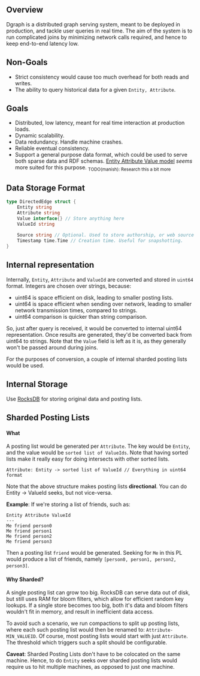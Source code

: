 ## Overview

Dgraph is a distributed graph serving system, meant to be deployed in production,
and tackle user queries in real time. The aim of the system is to run complicated
joins by minimizing network calls required, and hence to keep end-to-end latency
low.

## Non-Goals
- Strict consistency would cause too much overhead for both reads and writes.
- The ability to query historical data for a given `Entity, Attribute`.

## Goals
- Distributed, low latency, meant for real time interaction at production loads.
- Dynamic scalability.
- Data redundancy. Handle machine crashes.
- Reliable eventual consistency.
- Support a general purpose data format, which could be used to serve both
sparse data and RDF schemas.
[Entity Attribute Value model](https://en.wikipedia.org/wiki/Entity%E2%80%93attribute%E2%80%93value_model)
*seems* more suited for this purpose.
<sub>TODO(manish): Research this a bit more</sub>

## Data Storage Format

```go
type DirectedEdge struct {
	Entity string
	Attribute string
	Value interface{} // Store anything here
	ValueId string
	
	Source string // Optional. Used to store authorship, or web source
	Timestamp time.Time // Creation time. Useful for snapshotting.
}
```

## Internal representation
Internally, `Entity`, `Attribute` and `ValueId` are converted and stored in
`uint64` format. Integers are chosen over strings, because:
- uint64 is space efficient on disk, leading to smaller posting lists.
- uint64 is space efficient when sending over network,
leading to smaller network transmission times, compared to strings.
- uint64 comparison is quicker than string comparison.

So, just after query is received, it would be converted to internal uint64
representation. Once results are generated, they'd be converted back from
uint64 to strings. Note that the `Value` field is left as it is, as they
generally won't be passed around during joins.

For the purposes of conversion, a couple of internal sharded posting lists
would be used.

## Internal Storage
Use [RocksDB](http://rocksdb.org/) for storing original data and posting lists.

## Sharded Posting Lists

#### What
A posting list would be generated per `Attribute`. The key would be `Entity`,
and the value would be `sorted list of ValueIds`. Note that having sorted
lists make it really easy for doing intersects with other sorted lists.

```
Attribute: Entity -> sorted list of ValueId // Everything in uint64 format
```

Note that the above structure makes posting lists **directional**. You can do
Entity -> ValueId seeks, but not vice-versa.

**Example**: If we're storing a list of friends, such as:
```
Entity Attribute ValueId
---
Me friend person0
Me friend person1
Me friend person2
Me friend person3
```
Then a posting list `friend` would be generated. Seeking for `Me` in this PL
would produce a list of friends, namely `[person0, person1, person2, person3]`.

#### Why Sharded?
A single posting list can grow too big.
RocksDB can serve data out of disk, but still uses RAM for bloom filters, which
allow for efficient random key lookups. If a single store becomes too big, both
it's data and bloom filters wouldn't fit in memory, and result in inefficient
data access.

To avoid such a scenario, we run compactions to split up posting lists, where
each such posting list would then be renamed to:
`Attribute-MIN_VALUEID`.
Of course, most posting lists would start with just `Attribute`. The threshold
which triggers such a split should be configurable.

**Caveat**:
Sharded Posting Lists don't have to be colocated on the same machine.
Hence, to do `Entity` seeks over sharded posting lists would require us to hit
multiple machines, as opposed to just one machine.
